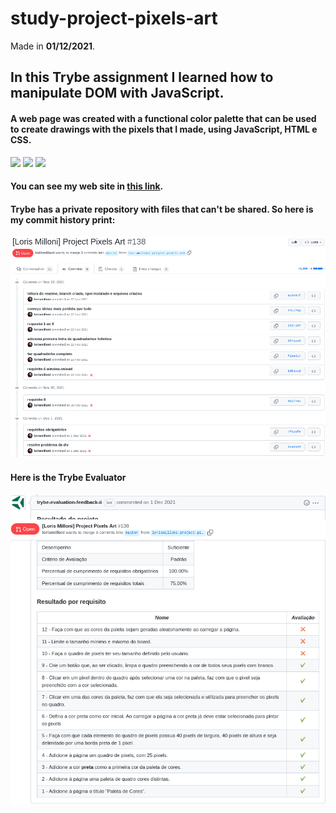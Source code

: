 # study-project-pixels-art
Made in **01/12/2021**.

## In this Trybe assignment I learned how to manipulate DOM with JavaScript.
#### A web page was created with a functional color palette that can be used to create drawings with the pixels that I made, using JavaScript, HTML e CSS.
<img src='https://cdn.jsdelivr.net/gh/devicons/devicon/icons/html5/html5-plain.svg' width='40'/> <img src='https://cdn.jsdelivr.net/gh/devicons/devicon/icons/css3/css3-plain.svg' width='40'/> <img src='https://cdn.jsdelivr.net/gh/devicons/devicon/icons/javascript/javascript-original.svg' width='40'/>
#### You can see my web site in [this link](https://lorismilloni.github.io/study-project-pixels-art/).

#### Trybe has a private repository with files that can't be shared. So here is my commit history print:
<img src='images-readme/commit-history.png'>

#### Here is the Trybe Evaluator
<img src='images-readme/evaluator.png'>

